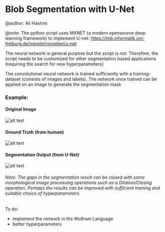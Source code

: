 # Blob Segmentation with U-Net

@author: Ali Hashmi

@note: The python script uses MXNET (a modern opensource deep learning framework) to implement U-net: https://lmb.informatik.uni-freiburg.de/people/ronneber/u-net

The neural network is general purpose but the script is not. Therefore, the script needs to be customized for other segmentation 
based applications (requiring the search for  new hyperparameters)

The convolutional neural network is trained sufficiently with a training-dataset (consists of images and labels). The network once trained can be applied on an image to generate the segmentation mask

### Example:

#### Original Image

![alt text](https://github.com/alihashmiii/blobsegmentation/blob/master/for%20readme/image300.png)




#### Ground Truth (from human)

![alt text](https://github.com/alihashmiii/blobsegmentation/blob/master/for%20readme/Mask300.png)



#### Segmentation Output (from U-Net)

![alt text](https://github.com/alihashmiii/blobsegmentation/blob/master/for%20readme/segmentationOutput.png)



###### Note: The gaps in the segmentation result can be closed with some morphological image processing operations such as a Dilation/Closing operation. Perhaps the results can be improved with sufficient training and suitable choice of hyperparameters.

To do: 
- implement the network in the Wolfram Language
- better hyperparameters
